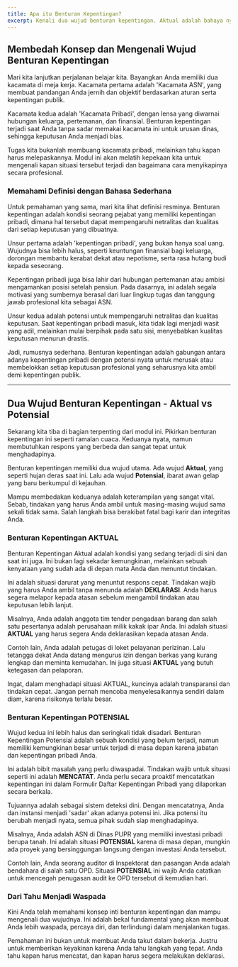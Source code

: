 ```yaml
---
title: Apa itu Benturan Kepentingan?
excerpt: Kenali dua wujud benturan kepentingan. Aktual adalah bahaya nyata yang menuntut Anda segera melapor ke atasan. Potensial adalah bibit masalah di masa depan yang wajib Anda catat. Membedakannya adalah kunci untuk bertindak tepat dan menjaga integritas Anda.
---
```


## Membedah Konsep dan Mengenali Wujud Benturan Kepentingan

Mari kita lanjutkan perjalanan belajar kita. Bayangkan Anda memiliki dua kacamata di meja kerja. Kacamata pertama adalah 'Kacamata ASN', yang membuat pandangan Anda jernih dan objektif berdasarkan aturan serta kepentingan publik.

Kacamata kedua adalah 'Kacamata Pribadi', dengan lensa yang diwarnai hubungan keluarga, pertemanan, dan finansial. Benturan kepentingan terjadi saat Anda tanpa sadar memakai kacamata ini untuk urusan dinas, sehingga keputusan Anda menjadi bias.

Tugas kita bukanlah membuang kacamata pribadi, melainkan tahu kapan harus melepaskannya. Modul ini akan melatih kepekaan kita untuk mengenali kapan situasi tersebut terjadi dan bagaimana cara menyikapinya secara profesional.

### Memahami Definisi dengan Bahasa Sederhana

Untuk pemahaman yang sama, mari kita lihat definisi resminya. Benturan kepentingan adalah kondisi seorang pejabat yang memiliki kepentingan pribadi, dimana hal tersebut dapat mempengaruhi netralitas dan kualitas dari setiap keputusan yang dibuatnya.

Unsur pertama adalah 'kepentingan pribadi', yang bukan hanya soal uang. Wujudnya bisa lebih halus, seperti keuntungan finansial bagi keluarga, dorongan membantu kerabat dekat atau nepotisme, serta rasa hutang budi kepada seseorang.

Kepentingan pribadi juga bisa lahir dari hubungan pertemanan atau ambisi mengamankan posisi setelah pensiun. Pada dasarnya, ini adalah segala motivasi yang sumbernya berasal dari luar lingkup tugas dan tanggung jawab profesional kita sebagai ASN.

Unsur kedua adalah potensi untuk mempengaruhi netralitas dan kualitas keputusan. Saat kepentingan pribadi masuk, kita tidak lagi menjadi wasit yang adil, melainkan mulai berpihak pada satu sisi, menyebabkan kualitas keputusan menurun drastis.

Jadi, rumusnya sederhana. Benturan kepentingan adalah gabungan antara adanya kepentingan pribadi dengan potensi nyata untuk merusak atau membelokkan setiap keputusan profesional yang seharusnya kita ambil demi kepentingan publik.

---

## Dua Wujud Benturan Kepentingan - Aktual vs Potensial

Sekarang kita tiba di bagian terpenting dari modul ini. Pikirkan benturan kepentingan ini seperti ramalan cuaca. Keduanya nyata, namun membutuhkan respons yang berbeda dan sangat tepat untuk menghadapinya.

Benturan kepentingan memiliki dua wujud utama. Ada wujud **Aktual**, yang seperti hujan deras saat ini. Lalu ada wujud **Potensial**, ibarat awan gelap yang baru berkumpul di kejauhan.

Mampu membedakan keduanya adalah keterampilan yang sangat vital. Sebab, tindakan yang harus Anda ambil untuk masing-masing wujud sama sekali tidak sama. Salah langkah bisa berakibat fatal bagi karir dan integritas Anda.

### Benturan Kepentingan AKTUAL

Benturan Kepentingan Aktual adalah kondisi yang sedang terjadi di sini dan saat ini juga. Ini bukan lagi sekadar kemungkinan, melainkan sebuah kenyataan yang sudah ada di depan mata Anda dan menuntut tindakan.

Ini adalah situasi darurat yang menuntut respons cepat. Tindakan wajib yang harus Anda ambil tanpa menunda adalah **DEKLARASI**. Anda harus segera melapor kepada atasan sebelum mengambil tindakan atau keputusan lebih lanjut.

Misalnya, Anda adalah anggota tim tender pengadaan barang dan salah satu pesertanya adalah perusahaan milik kakak ipar Anda. Ini adalah situasi **AKTUAL** yang harus segera Anda deklarasikan kepada atasan Anda.

Contoh lain, Anda adalah petugas di loket pelayanan perizinan. Lalu tetangga dekat Anda datang mengurus izin dengan berkas yang kurang lengkap dan meminta kemudahan. Ini juga situasi **AKTUAL** yang butuh ketegasan dan pelaporan.

Ingat, dalam menghadapi situasi AKTUAL, kuncinya adalah transparansi dan tindakan cepat. Jangan pernah mencoba menyelesaikannya sendiri dalam diam, karena risikonya terlalu besar.

### Benturan Kepentingan POTENSIAL

Wujud kedua ini lebih halus dan seringkali tidak disadari. Benturan Kepentingan Potensial adalah sebuah kondisi yang belum terjadi, namun memiliki kemungkinan besar untuk terjadi di masa depan karena jabatan dan kepentingan pribadi Anda.

Ini adalah bibit masalah yang perlu diwaspadai. Tindakan wajib untuk situasi seperti ini adalah **MENCATAT**. Anda perlu secara proaktif mencatatkan kepentingan ini dalam Formulir Daftar Kepentingan Pribadi yang dilaporkan secara berkala.

Tujuannya adalah sebagai sistem deteksi dini. Dengan mencatatnya, Anda dan instansi menjadi 'sadar' akan adanya potensi ini. Jika potensi itu berubah menjadi nyata, semua pihak sudah siap menghadapinya.

Misalnya, Anda adalah ASN di Dinas PUPR yang memiliki investasi pribadi berupa tanah. Ini adalah situasi **POTENSIAL** karena di masa depan, mungkin ada proyek yang bersinggungan langsung dengan investasi Anda tersebut.

Contoh lain, Anda seorang auditor di Inspektorat dan pasangan Anda adalah bendahara di salah satu OPD. Situasi **POTENSIAL** ini wajib Anda catatkan untuk mencegah penugasan audit ke OPD tersebut di kemudian hari.

### Dari Tahu Menjadi Waspada

Kini Anda telah memahami konsep inti benturan kepentingan dan mampu mengenali dua wujudnya. Ini adalah bekal fundamental yang akan membuat Anda lebih waspada, percaya diri, dan terlindungi dalam menjalankan tugas.

Pemahaman ini bukan untuk membuat Anda takut dalam bekerja. Justru untuk memberikan keyakinan karena Anda tahu langkah yang tepat. Anda tahu kapan harus mencatat, dan kapan harus segera melakukan deklarasi.
